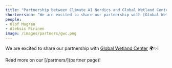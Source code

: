 ```yaml
---
title: "Partnership between Climate AI Nordics and Global Wetland Center"
shortversion: "We are excited to share our partnership with [Global Wetland Center](https://globalwetlandcenter.ku.dk/),  🌍✨!"
people:
- Olof Mogren
- Aleksis Pirinen
image: /images/partners/gwc.png
---
```


We are excited to share our partnership with [Global Wetland Center](https://globalwetlandcenter.ku.dk/) 🌍✨!

Read more on our [/partners/](partner page)!
